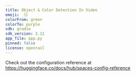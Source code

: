 ```yaml
---
title: Object & Color Detection In Video
emoji:  😏 
colorFrom: green
colorTo: purple
sdk: gradio
sdk_version: 3.11
app_file: app.py
pinned: false
license: openrail
---
```


Check out the configuration reference at https://huggingface.co/docs/hub/spaces-config-reference
